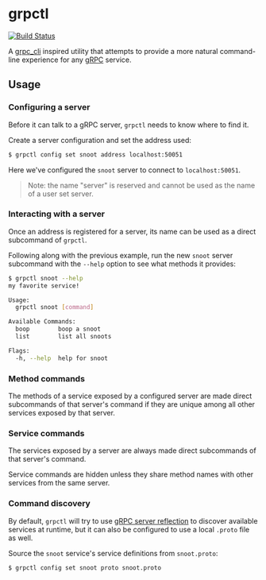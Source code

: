 # grpctl

[![Build Status](https://github.com/njhale/grpctl/workflows/build/badge.svg)](https://github.com/njhale/grpctl/actions)

A [grpc_cli](https://grpc.github.io/grpc/core/md_doc_command_line_tool.html) inspired utility that attempts to provide a more natural command-line experience for any [gRPC](https://grpc.io/) service.

## Usage

### Configuring a server

Before it can talk to a gRPC server, `grpctl` needs to know where to find it.

Create a server configuration and set the address used:

```sh
$ grpctl config set snoot address localhost:50051
```

Here we've configured the `snoot` server to connect to `localhost:50051`.

> Note: the name "server" is reserved and cannot be used as the name of a user set server.

### Interacting with a server

Once an address is registered for a server, its name can be used as a direct subcommand of `grpctl`.

Following along with the previous example, run the new `snoot` server subcommand with the `--help` option to see what methods it provides:

```sh
$ grpctl snoot --help
my favorite service!

Usage:
  grpctl snoot [command]

Available Commands:
  boop        boop a snoot
  list        list all snoots

Flags:
  -h, --help  help for snoot
```

### Method commands

The methods of a service exposed by a configured server are made direct subcommands of that server's command if they are unique among all other services exposed by that server.

### Service commands

The services exposed by a server are always made direct subcommands of that server's command.

Service commands are hidden unless they share method names with other services from the same server.

### Command discovery

By default, `grpctl` will try to use [gRPC server reflection](https://grpc.github.io/grpc/core/md_doc_server-reflection.html) to discover available services at runtime, but it can also be configured to use a local `.proto` file as well.

Source the `snoot` service's service definitions from `snoot.proto`:

```sh
$ grpctl config set snoot proto snoot.proto
```

